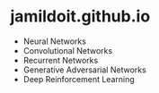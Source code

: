 # jamildoit.github.io

* Neural Networks
* Convolutional Networks
* Recurrent Networks
* Generative Adversarial Networks
* Deep Reinforcement Learning
